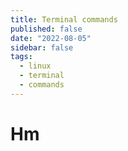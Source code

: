 ```yaml
---
title: Terminal commands
published: false
date: "2022-08-05"
sidebar: false
tags:
  - linux
  - terminal
  - commands
---
```


# Hm
